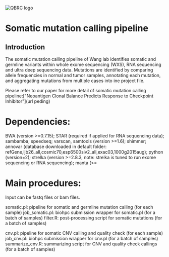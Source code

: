 ![QBRC logo](https://github.com/Somatic-pipeline/Somatic-pipeline/blob/master/QBRC.jpg)

# Somatic mutation calling pipeline
## Introduction
The somatic mutation calling pipeline of Wang lab identifies somatic and germline variants within whole exome sequencing (WXS), RNA sequencing and ultra deep sequencing data. Mutations are identified by comparing allele frequencies in normal and tumor samples, annotating each mutation, and aggregating mutations from multiple cases into ine project file.

Please refer to our paper for more detail of somatic mutation calling pipeline:["Neoantigen Clonal Balance Predicts Response to Checkpoint Inhibitor"](url peding)

# Dependencies:
BWA (version >=0.7.15); STAR (required if applied for RNA sequencing data); sambamba; speedseq; varscan, samtools (version >=1.6); shimmer; annovar (database downloaded in default folder: refGene,ljb26_all,cosmic70,esp6500siv2_all,exac03,1000g2015aug); python (version=2); strelka (version >=2.8.3, note: strelka is tuned to run exome sequencing or RNA sequencing); manta (>=
# Main procedures:

Input can be fastq files or bam files.

somatic.pl: pipeline for somatic and germline mutation calling (for each sample)
job_somatic.pl: biohpc submission wrapper for somatic.pl (for a batch of samples)
filter.R: post-processing script for somatic mutations (for a batch of samples)

cnv.pl: pipeline for somatic CNV calling and quality check (for each sample)
job_cnv.pl: biohpc submission wrapper for cnv.pl (for a batch of samples)
summarize_cnv.R: summarizing script for CNV and quality check callings (for a batch of samples)
